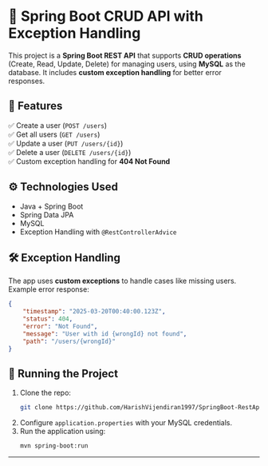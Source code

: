# 🚀 Spring Boot CRUD API with Exception Handling

This project is a **Spring Boot REST API** that supports **CRUD operations** (Create, Read, Update, Delete) for managing users, using **MySQL** as the database. It includes **custom exception handling** for better error responses.

## 📌 Features
✅ Create a user (`POST /users`)  
✅ Get all users (`GET /users`)  
✅ Update a user (`PUT /users/{id}`)  
✅ Delete a user (`DELETE /users/{id}`)  
✅ Custom exception handling for **404 Not Found**

## ⚙️ Technologies Used
- Java + Spring Boot
- Spring Data JPA
- MySQL
- Exception Handling with `@RestControllerAdvice`

## 🛠 Exception Handling
The app uses **custom exceptions** to handle cases like missing users. Example error response:

```json  
{
    "timestamp": "2025-03-20T00:40:00.123Z",  
    "status": 404,  
    "error": "Not Found",  
    "message": "User with id {wrongId} not found",  
    "path": "/users/{wrongId}"  
}  
```  

## 🏃 Running the Project
1. Clone the repo:
   ```sh  
   git clone https://github.com/HarishVijendiran1997/SpringBoot-RestApi.git  
   ```  
2. Configure `application.properties` with your MySQL credentials.
3. Run the application using:
   ```sh  
   mvn spring-boot:run  
   ```  

---  
